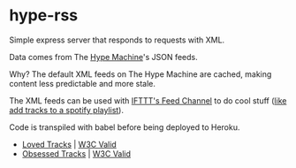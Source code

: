 # hype-rss
Simple express server that responds to requests with XML.

Data comes from The [Hype Machine](http://hypem.com/pmocampo)'s JSON feeds.

Why? The default XML feeds on The Hype Machine are cached, making content less predictable and more stale.

The XML feeds can be used with [IFTTT's Feed Channel](https://ifttt.com/feed) to do cool stuff ([like add tracks to a spotify playlist](https://ifttt.com/recipes/429610-save-loved-hype-machine-tracks-to-a-spotify-playlist)).

Code is transpiled with babel before being deployed to Heroku.

* [Loved Tracks](http://hype-rss.herokuapp.com/loved/) | [W3C Valid](http://validator.w3.org/feed/check.cgi?url=http%3A%2F%2Fhype-rss.herokuapp.com%2Floved)
* [Obsessed Tracks](http://hype-rss.herokuapp.com/obsessed/) | [W3C Valid](http://validator.w3.org/feed/check.cgi?url=http%3A%2F%2Fhype-rss.herokuapp.com%2Fobsessed)


